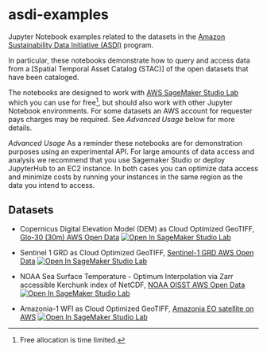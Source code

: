 # asdi-examples
Jupyter Notebook examples related to the datasets in the [Amazon Sustainability Data Initiative (ASDI)](https://sustainability.aboutamazon.com/environment/the-cloud/amazon-sustainability-data-initiative) program.

In particular, these notebooks demonstrate how to query and access data from a [Spatial Temporal Asset Catalog (STAC)] of the open datasets that have been cataloged.

The notebooks are designed to work with [AWS SageMaker Studio Lab](https://studiolab.sagemaker.aws/) which you can use for free[^1], but should also work with other Jupyter Notebook environments. For some datasets an AWS account for requester pays charges may be required. See *Advanced Usage* below for more details. 

[^1]: Free allocation is time limited.

*Advanced Usage*
As a reminder these notebooks are for demonstration purposes using an experimental API. For large amounts of data access and analysis we recommend that you use Sagemaker Studio or deploy JupyterHub to an EC2 instance. In both cases you can optimize data access and minimize costs by running your instances in the same region as the data you intend to access.


## Datasets

* Copernicus Digital Elevation Model (DEM) as Cloud Optimized GeoTIFF, [Glo-30 (30m) AWS Open Data](https://registry.opendata.aws/copernicus-dem/) <a href="https://studiolab.sagemaker.aws/import/github/https://github.com/developmentseed/asdi-examples/blob/main/cop-dem/cop-dem-glo-30-stac-access.ipynb" rel="nofollow"><img src="https://camo.githubusercontent.com/8c5378ff3bf6f71a57442940234293bd63c7ed2418d64f74f2bda3dc6f2904ed/68747470733a2f2f73747564696f6c61622e736167656d616b65722e6177732f73747564696f6c61622e737667" alt="Open In SageMaker Studio Lab" data-canonical-src="https://studiolab.sagemaker.aws/studiolab.svg" style="max-width: 100%;"></a>

* Sentinel 1 GRD as Cloud Optimized GeoTIFF, [Sentinel-1 GRD AWS Open Data](https://registry.opendata.aws/sentinel-1/) <a href="https://studiolab.sagemaker.aws/import/github/https://github.com/developmentseed/asdi-examples/blob/main/sentinel-1/sentinel-1-stac-example.ipynb" rel="nofollow"><img src="https://camo.githubusercontent.com/8c5378ff3bf6f71a57442940234293bd63c7ed2418d64f74f2bda3dc6f2904ed/68747470733a2f2f73747564696f6c61622e736167656d616b65722e6177732f73747564696f6c61622e737667" alt="Open In SageMaker Studio Lab" data-canonical-src="https://studiolab.sagemaker.aws/studiolab.svg" style="max-width: 100%;"></a>

* NOAA Sea Surface Temperature - Optimum Interpolation via Zarr accessible Kerchunk index of NetCDF, [NOAA OISST AWS Open Data](https://registry.opendata.aws/noaa-cdr-oceanic/) <a href="https://studiolab.sagemaker.aws/import/github/https://github.com/developmentseed/asdi-examples/blob/main/noaa-oisst/noaa-oisst-avhrr-only.ipynb" rel="nofollow"><img src="https://camo.githubusercontent.com/8c5378ff3bf6f71a57442940234293bd63c7ed2418d64f74f2bda3dc6f2904ed/68747470733a2f2f73747564696f6c61622e736167656d616b65722e6177732f73747564696f6c61622e737667" alt="Open In SageMaker Studio Lab" data-canonical-src="https://studiolab.sagemaker.aws/studiolab.svg" style="max-width: 100%;"></a>

* Amazonia-1 WFI as Cloud Optimized GeoTIFF, [Amazonia EO satellite on AWS](https://registry.opendata.aws/amazonia/) <a href="https://studiolab.sagemaker.aws/import/github/https://github.com/developmentseed/asdi-examples/blob/main/amazonia-1/amazonia-1-stac-example.ipynb" rel="nofollow"><img src="https://camo.githubusercontent.com/8c5378ff3bf6f71a57442940234293bd63c7ed2418d64f74f2bda3dc6f2904ed/68747470733a2f2f73747564696f6c61622e736167656d616b65722e6177732f73747564696f6c61622e737667" alt="Open In SageMaker Studio Lab" data-canonical-src="https://studiolab.sagemaker.aws/studiolab.svg" style="max-width: 100%;"></a>